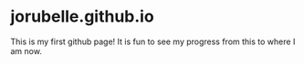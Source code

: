 # jorubelle.github.io

This is my first github page! It is fun to see my progress from this to where I am now. 
